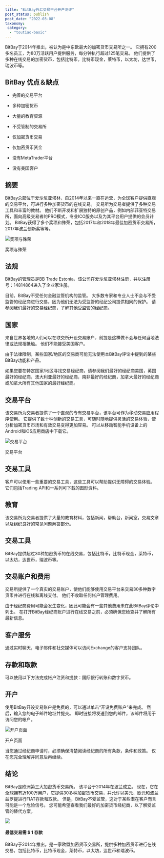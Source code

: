 ```yaml
---
title: "BitBay外汇交易平台开户测评"
post_status: publish
post_date: "2022-03-08"
taxonomy:
 category: 
  - "toutiao-basic"
---
```


BitBay于2014年推出，被认为是中东欧最大的加密货币交易所之一。 它拥有200多名员工，为80万活跃用户提供服务，每分钟执行超过125笔交易。 他们提供了多种在线交易的加密货币，包括比特币，比特币现金，莱特币，以太坊，达世币，瑞波币等。

## BitBay 优点＆缺点

- 完善的交易平台

- 多种加密货币

- 大量的教育资源

- 不受管制的交易所

- 仅加密货币交易

- 仅加密货币资金

- 没有MetaTrader平台

- 没有美国客户


## 摘要

BitBay总部位于爱沙尼亚塔林，自2014年以来一直在运营，为全球客户提供直观的交易平台，可进行多种加密货币的在线交易。 交易所为交易者提供了多种交易工具和丰富的教材。 他们不断开发和扩展独特的原创产品，例如内部菲亚特交易所，面向高级交易者的PRO模式，专业ICO服务以及为其平台用户提供的会员计划。 BitBay获得了多个奖项和殊荣，包括2017年和2018年最佳加密货币交易所，2017年波兰创新奖等等。

![奖项与殊荣](https://cdn.fendou.la/funstoutiao/2020/11/BitBay-Review-Awards-And-Recognitions-1024x766.jpg "奖项和认可")

奖项与殊荣

## 法规

BitBay的管理员是BB Trade Estonia，该公司在爱沙尼亚塔林注册，并以注册号：14814864进入了企业家注册。

目前，BitBay不受任何金融监管机构的监管。 大多数专家和专业人士不会与不受监管的经纪商进行交易，因为他们无法为受监管的经纪公司提供相同的保护。 请参阅我们最好的交易经纪商，了解其他受监管的经纪商。

## 国家

来自世界各地的人们可以在联交所开设交易账户，前提是这样做不会与任何当地法律或法规相抵触。 他们不能接受美国客户。

由于法律限制，某些国家/地区的交易商可能无法使用本BitBay评论中提到的某些BitBay功能和产品。

如果您要在特定国家/地区寻找交易经纪商，请参阅我们最好的经纪商美国，英国最好的经纪商，澳大利亚最好的经纪商，南非最好的经纪商，加拿大最好的经纪商或加拿大所有其他国家的最好经纪商。

## 交易平台

该交易所为交易者提供了一个直观的专有交易平台，该平台可作为移动交易应用程序使用。 它提供了数十种创新的交易工具，可随时随地提供灵活的交易体验，使分析加密货币市场和有效交易变得更加容易。 可以从移动智能手机设备上的Android和iOS应用商店中下载它。

![交易平台](https://cdn.fendou.la/funstoutiao/2020/11/BitBay-Review-Trading-Platform-1024x923.jpg "交易平台")

交易平台

## 交易工具

客户可以使用一些重要的交易工具，这些工具可以帮助提供无障碍的交易体验。 它们包括Trading API和一系列可下载的图形资料。

## 教育

该交易所为交易者提供了大量的教育材料，包括新闻，帮助台，新闻室，交易文章以及组织良好的常见问题解答部分。

## 交易工具

BitBay提供超过30种加密货币的在线交易，包括比特币，比特币现金，莱特币，以太坊，达世币，瑞波币等。

## 交易账户和费用

交易所提供了一个真实的交易账户，使他们能够使用交易平台来交易30多种数字货币并进行在线和离线支付。 他们不收取任何帐户管理费用。

由于经纪商费用可能会发生变化，因此可能会有一些其他费用未在此BitBay评论中列出。 在打开BitBay经纪商账户进行在线交易之前，必须确保您检查并了解所有最新信息。

## 客户服务

通过实时聊天，电子邮件和社交媒体可以访问Exchange的客户支持团队。

## 存款和取款

可以使用以下方法完成帐户注资和提款：国际银行转账和数字货币。

## 开户

使用BitBay开设交易账户是免费的，可以通过单击“开设免费账户”来完成。 然后，输入您的电子邮件地址并提交。 即时链接将发送到您的邮件，该邮件将用于访问您的帐户。

![开户页面](https://cdn.fendou.la/funstoutiao/2020/11/BitBay-Review-Account-Opening-Page.jpg "开户页面")

开户页面

当您通过经纪商申请时，必须确保清楚阅读经纪商的所有条款，条件和政策。 仅在您完全理解并同意后再继续。

## 结论

BitBay是欧洲第三大加密货币交易所。 该平台于2014年在波兰成立。 现在，它在全球拥有近100万用户，它提供30多种加密货币交易，并允许以美元，欧元和波兰兹罗提进行FIAT存款和取款。 但是，BitBay不受监管，这对于某些潜在客户而言可能是一个危险信号。 您可能希望查看我们最好的加密货币经纪商，以了解受监管的替代方案。

![](https://cdn.fendou.la/funstoutiao/2020/11/BitBay-Logo.png)

#### 最低交易需 **$ 1** 存款

BitBay于2014年推出，是一家欧盟加密货币交易所，提供多种加密货币进行在线交易，包括比特币，比特币现金，莱特币，以太坊，达世币和瑞波币。
